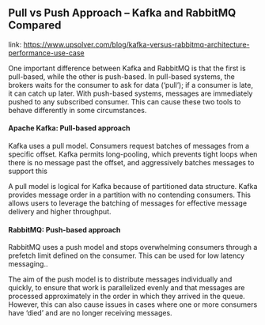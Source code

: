 ## Pull vs Push Approach – Kafka and RabbitMQ Compared

link: https://www.upsolver.com/blog/kafka-versus-rabbitmq-architecture-performance-use-case

One important difference between Kafka and RabbitMQ is that the first is pull-based, while the other is push-based. In
pull-based systems, the brokers waits for the consumer to ask for data (‘pull’); if a consumer is late, it can catch up
later. With push-based systems, messages are immediately pushed to any subscribed consumer. This can cause these two
tools to behave differently in some circumstances.

#### Apache Kafka: Pull-based approach

Kafka uses a pull model. Consumers request batches of messages from a specific offset. Kafka permits long-pooling, which
prevents tight loops when there is no message past the offset, and aggressively batches messages to support this

A pull model is logical for Kafka because of partitioned data structure. Kafka provides message order in a partition
with no contending consumers. This allows users to leverage the batching of messages for effective message delivery and
higher throughput.

#### RabbitMQ: Push-based approach

RabbitMQ uses a push model and stops overwhelming consumers through a prefetch limit defined on the consumer. This can
be used for low latency messaging..

The aim of the push model is to distribute messages individually and quickly, to ensure that work is parallelized evenly
and that messages are processed approximately in the order in which they arrived in the queue. However, this can also
cause issues in cases where one or more consumers have ‘died’ and are no longer receiving messages.